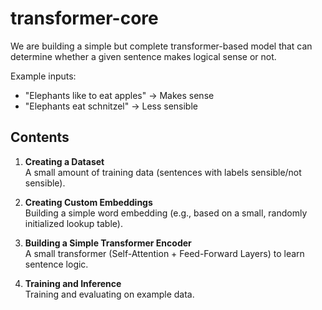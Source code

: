 # transformer-core

We are building a simple but complete transformer-based model that can determine whether a given sentence makes logical sense or not.

Example inputs:
* "Elephants like to eat apples" → Makes sense
* "Elephants eat schnitzel" → Less sensible

## Contents

1. **Creating a Dataset**  
   A small amount of training data (sentences with labels sensible/not sensible).

2. **Creating Custom Embeddings**  
   Building a simple word embedding (e.g., based on a small, randomly initialized lookup table).

3. **Building a Simple Transformer Encoder**  
   A small transformer (Self-Attention + Feed-Forward Layers) to learn sentence logic.

4. **Training and Inference**  
   Training and evaluating on example data.
